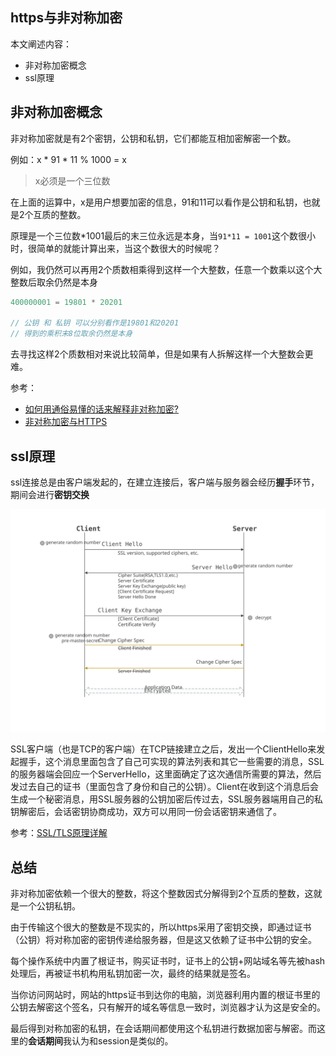 ## https与非对称加密

本文阐述内容：

- 非对称加密概念
- ssl原理

## 非对称加密概念

非对称加密就是有2个密钥，公钥和私钥，它们都能互相加密解密一个数。

例如：x * 91 * 11 % 1000 = x
> x必须是一个三位数

在上面的运算中，x是用户想要加密的信息，91和11可以看作是公钥和私钥，也就是2个互质的整数。

原理是一个三位数*1001最后的末三位永远是本身，当`91*11 = 1001`这个数很小时，很简单的就能计算出来，当这个数很大的时候呢？

例如，我仍然可以再用2个质数相乘得到这样一个大整数，任意一个数乘以这个大整数后取余仍然是本身
```js
400000001 = 19801 * 20201

// 公钥 和 私钥 可以分别看作是19801和20201
// 得到的乘积末8位取余仍然是本身
```

去寻找这样2个质数相对来说比较简单，但是如果有人拆解这样一个大整数会更难。

参考：

- [如何用通俗易懂的话来解释非对称加密?](https://www.zhihu.com/question/33645891)
- [非对称加密与HTTPS](https://zhuanlan.zhihu.com/p/37738632)

## ssl原理

ssl连接总是由客户端发起的，在建立连接后，客户端与服务器会经历**握手**环节，期间会进行**密钥交换**

![1](../images/tls-ssl.svg)

SSL客户端（也是TCP的客户端）在TCP链接建立之后，发出一个ClientHello来发起握手，这个消息里面包含了自己可实现的算法列表和其它一些需要的消息，SSL的服务器端会回应一个ServerHello，这里面确定了这次通信所需要的算法，然后发过去自己的证书（里面包含了身份和自己的公钥）。Client在收到这个消息后会生成一个秘密消息，用SSL服务器的公钥加密后传过去，SSL服务器端用自己的私钥解密后，会话密钥协商成功，双方可以用同一份会话密钥来通信了。

参考：[SSL/TLS原理详解](https://segmentfault.com/a/1190000002554673)

## 总结

非对称加密依赖一个很大的整数，将这个整数因式分解得到2个互质的整数，这就是一个公钥私钥。

由于传输这个很大的整数是不现实的，所以https采用了密钥交换，即通过证书（公钥）将对称加密的密钥传递给服务器，但是这又依赖了证书中公钥的安全。

每个操作系统中内置了根证书，购买证书时，证书上的公钥+网站域名等先被hash处理后，再被证书机构用私钥加密一次，最终的结果就是签名。

当你访问网站时，网站的https证书到达你的电脑，浏览器利用内置的根证书里的公钥去解密这个签名，只有解开的域名等信息一致时，浏览器才认为这是安全的。

最后得到对称加密的私钥，在会话期间都使用这个私钥进行数据加密与解密。而这里的**会话期间**我认为和session是类似的。


